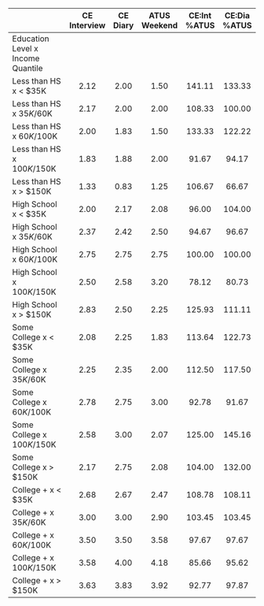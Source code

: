 
|                      | CE<br>Interview |  CE<br>Diary | ATUS<br>Weekend | CE:Int<br>%ATUS | CE:Dia<br>%ATUS |
| -------------------- | :----------: | :----------: | :----------: | :----------: | :----------: |
| Education Level x Income Quantile |              |              |              |              |              |
| Less than HS x     < $35K |         2.12 |         2.00 |         1.50 |       141.11 |       133.33 |
| Less than HS x  $35K/$60K |         2.17 |         2.00 |         2.00 |       108.33 |       100.00 |
| Less than HS x  $60K/$100K |         2.00 |         1.83 |         1.50 |       133.33 |       122.22 |
| Less than HS x $100K/$150K |         1.83 |         1.88 |         2.00 |        91.67 |        94.17 |
| Less than HS x     > $150K |         1.33 |         0.83 |         1.25 |       106.67 |        66.67 |
| High School x     < $35K |         2.00 |         2.17 |         2.08 |        96.00 |       104.00 |
| High School x  $35K/$60K |         2.37 |         2.42 |         2.50 |        94.67 |        96.67 |
| High School x  $60K/$100K |         2.75 |         2.75 |         2.75 |       100.00 |       100.00 |
| High School x $100K/$150K |         2.50 |         2.58 |         3.20 |        78.12 |        80.73 |
| High School x     > $150K |         2.83 |         2.50 |         2.25 |       125.93 |       111.11 |
| Some College x     < $35K |         2.08 |         2.25 |         1.83 |       113.64 |       122.73 |
| Some College x  $35K/$60K |         2.25 |         2.35 |         2.00 |       112.50 |       117.50 |
| Some College x  $60K/$100K |         2.78 |         2.75 |         3.00 |        92.78 |        91.67 |
| Some College x $100K/$150K |         2.58 |         3.00 |         2.07 |       125.00 |       145.16 |
| Some College x     > $150K |         2.17 |         2.75 |         2.08 |       104.00 |       132.00 |
| College + x     < $35K |         2.68 |         2.67 |         2.47 |       108.78 |       108.11 |
| College + x  $35K/$60K |         3.00 |         3.00 |         2.90 |       103.45 |       103.45 |
| College + x  $60K/$100K |         3.50 |         3.50 |         3.58 |        97.67 |        97.67 |
| College + x $100K/$150K |         3.58 |         4.00 |         4.18 |        85.66 |        95.62 |
| College + x     > $150K |         3.63 |         3.83 |         3.92 |        92.77 |        97.87 |

